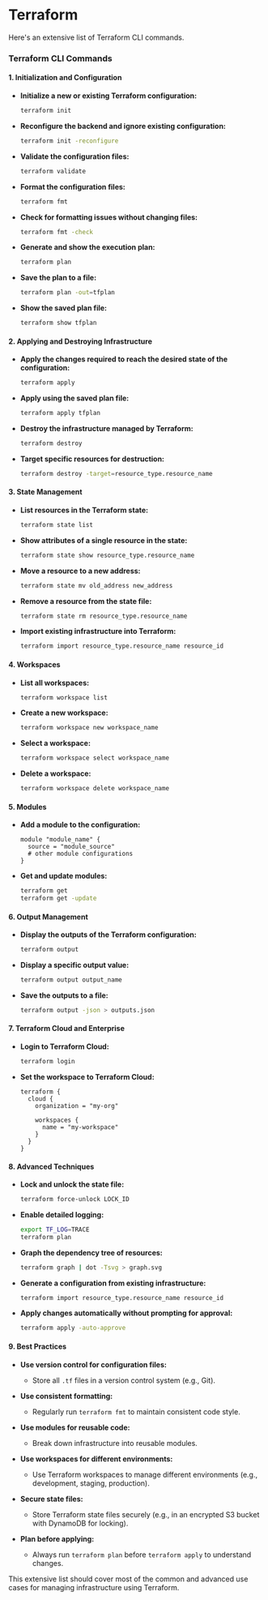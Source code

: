 # Terraform
Here's an extensive list of Terraform CLI commands.

### **Terraform CLI Commands**

#### **1. Initialization and Configuration**

- **Initialize a new or existing Terraform configuration:**
  ```sh
  terraform init
  ```

- **Reconfigure the backend and ignore existing configuration:**
  ```sh
  terraform init -reconfigure
  ```

- **Validate the configuration files:**
  ```sh
  terraform validate
  ```

- **Format the configuration files:**
  ```sh
  terraform fmt
  ```

- **Check for formatting issues without changing files:**
  ```sh
  terraform fmt -check
  ```

- **Generate and show the execution plan:**
  ```sh
  terraform plan
  ```

- **Save the plan to a file:**
  ```sh
  terraform plan -out=tfplan
  ```

- **Show the saved plan file:**
  ```sh
  terraform show tfplan
  ```

#### **2. Applying and Destroying Infrastructure**

- **Apply the changes required to reach the desired state of the configuration:**
  ```sh
  terraform apply
  ```

- **Apply using the saved plan file:**
  ```sh
  terraform apply tfplan
  ```

- **Destroy the infrastructure managed by Terraform:**
  ```sh
  terraform destroy
  ```

- **Target specific resources for destruction:**
  ```sh
  terraform destroy -target=resource_type.resource_name
  ```

#### **3. State Management**

- **List resources in the Terraform state:**
  ```sh
  terraform state list
  ```

- **Show attributes of a single resource in the state:**
  ```sh
  terraform state show resource_type.resource_name
  ```

- **Move a resource to a new address:**
  ```sh
  terraform state mv old_address new_address
  ```

- **Remove a resource from the state file:**
  ```sh
  terraform state rm resource_type.resource_name
  ```

- **Import existing infrastructure into Terraform:**
  ```sh
  terraform import resource_type.resource_name resource_id
  ```

#### **4. Workspaces**

- **List all workspaces:**
  ```sh
  terraform workspace list
  ```

- **Create a new workspace:**
  ```sh
  terraform workspace new workspace_name
  ```

- **Select a workspace:**
  ```sh
  terraform workspace select workspace_name
  ```

- **Delete a workspace:**
  ```sh
  terraform workspace delete workspace_name
  ```

#### **5. Modules**

- **Add a module to the configuration:**
  ```hcl
  module "module_name" {
    source = "module_source"
    # other module configurations
  }
  ```

- **Get and update modules:**
  ```sh
  terraform get
  terraform get -update
  ```

#### **6. Output Management**

- **Display the outputs of the Terraform configuration:**
  ```sh
  terraform output
  ```

- **Display a specific output value:**
  ```sh
  terraform output output_name
  ```

- **Save the outputs to a file:**
  ```sh
  terraform output -json > outputs.json
  ```

#### **7. Terraform Cloud and Enterprise**

- **Login to Terraform Cloud:**
  ```sh
  terraform login
  ```

- **Set the workspace to Terraform Cloud:**
  ```hcl
  terraform {
    cloud {
      organization = "my-org"

      workspaces {
        name = "my-workspace"
      }
    }
  }
  ```

#### **8. Advanced Techniques**

- **Lock and unlock the state file:**
  ```sh
  terraform force-unlock LOCK_ID
  ```

- **Enable detailed logging:**
  ```sh
  export TF_LOG=TRACE
  terraform plan
  ```

- **Graph the dependency tree of resources:**
  ```sh
  terraform graph | dot -Tsvg > graph.svg
  ```

- **Generate a configuration from existing infrastructure:**
  ```sh
  terraform import resource_type.resource_name resource_id
  ```

- **Apply changes automatically without prompting for approval:**
  ```sh
  terraform apply -auto-approve
  ```

#### **9. Best Practices**

- **Use version control for configuration files:**
  - Store all `.tf` files in a version control system (e.g., Git).

- **Use consistent formatting:**
  - Regularly run `terraform fmt` to maintain consistent code style.

- **Use modules for reusable code:**
  - Break down infrastructure into reusable modules.

- **Use workspaces for different environments:**
  - Use Terraform workspaces to manage different environments (e.g., development, staging, production).

- **Secure state files:**
  - Store Terraform state files securely (e.g., in an encrypted S3 bucket with DynamoDB for locking).

- **Plan before applying:**
  - Always run `terraform plan` before `terraform apply` to understand changes.

This extensive list should cover most of the common and advanced use cases for managing infrastructure using Terraform.
